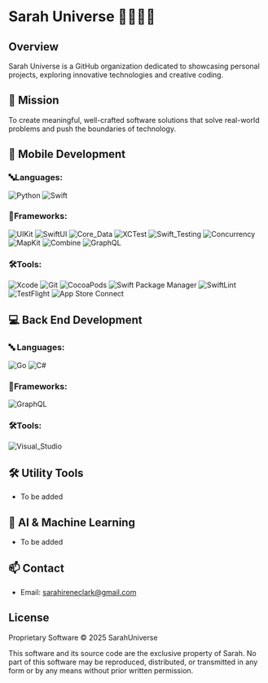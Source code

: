 # Sarah Universe 👾👩🏼‍💻

## Overview
Sarah Universe is a GitHub organization dedicated to showcasing personal projects, exploring innovative technologies and creative coding.

## 🚀 Mission
To create meaningful, well-crafted software solutions that solve real-world problems and push the boundaries of technology.


## 📱 Mobile Development

### 🔤Languages:
![Python](https://img.shields.io/badge/-Python-black?style=flat-square&logo=Python)
![Swift](https://img.shields.io/badge/-Swift-black?style=flat-square&logo=swift)

### 🧩Frameworks:
![UIKit](https://img.shields.io/badge/-UIKit-black?style=flat-square&logo=apple)
![SwiftUI](https://img.shields.io/badge/-SwiftUI-black?style=flat-square&logo=swift)
![Core_Data](https://img.shields.io/badge/-Core_Data-black?style=flat-square&logo=apple)
![XCTest](https://img.shields.io/badge/-XCTest-black?style=flat-square&logo=apple)
![Swift_Testing](https://img.shields.io/badge/-Swift_Testing-black?style=flat-square&logo=swift)
![Concurrency](https://img.shields.io/badge/-Concurrency-black?style=flat-square&logo=swift)
![MapKit](https://img.shields.io/badge/-MapKit-black?style=flat-square&logo=apple)
![Combine](https://img.shields.io/badge/-Combine-black?style=flat-square&logo=apple)
![GraphQL](https://img.shields.io/badge/-GraphQL-black?style=flat-square&logo=graphql)

### 🛠Tools:
![Xcode](https://img.shields.io/badge/-Xcode-black?style=flat-square&logo=xcode)
![Git](https://img.shields.io/badge/-Git-black?style=flat-square&logo=git)
![CocoaPods](https://img.shields.io/badge/-CocoaPods-black?style=flat-square&logo=cocoapods)
![Swift Package Manager](https://img.shields.io/badge/-Swift_Package_Manager-black?style=flat-square&logo=apple)
![SwiftLint](https://img.shields.io/badge/-SwiftLint-black?style=flat-square&logo=swift)
![TestFlight](https://img.shields.io/badge/-TestFlight-black?style=flat-square&logo=apple)
![App Store Connect](https://img.shields.io/badge/-App_Store_Connect-black?style=flat-square&logo=apple)

## 💻 Back End Development

### 🔤 Languages:
![Go](https://img.shields.io/badge/-Go-black?style=flat-square&logo=go)
![C#](https://img.shields.io/badge/-C%23-black?style=flat-square&logo=csharp)

### 🧩Frameworks:
![GraphQL](https://img.shields.io/badge/-GraphQL-black?style=flat-square&logo=graphql)

### 🛠Tools:
![Visual_Studio](https://img.shields.io/badge/-Visual_Studio-black?style=flat-square&logo=visualstudio)

## 🛠 Utility Tools
- To be added
  
## 🤖 AI & Machine Learning
- To be added

## 📫 Contact
- Email: sarahireneclark@gmail.com

## License
Proprietary Software
© 2025 SarahUniverse

This software and its source code are the exclusive property of Sarah.
No part of this software may be reproduced, distributed, or transmitted in any form or by any means without prior written permission.
